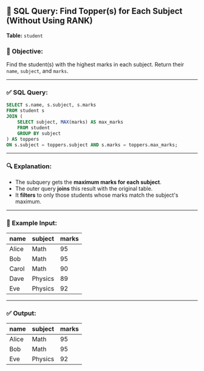 ## 🧠 SQL Query: Find Topper(s) for Each Subject (Without Using RANK)

**Table:** `student`

### 🎯 Objective:
Find the student(s) with the highest marks in each subject. Return their `name`, `subject`, and `marks`.

---

### ✅ SQL Query:

```sql
SELECT s.name, s.subject, s.marks
FROM student s
JOIN (
    SELECT subject, MAX(marks) AS max_marks
    FROM student
    GROUP BY subject
) AS toppers
ON s.subject = toppers.subject AND s.marks = toppers.max_marks;
````

---

### 🔍 Explanation:

* The subquery gets the **maximum marks for each subject**.
* The outer query **joins** this result with the original table.
* It **filters** to only those students whose marks match the subject's maximum.

---

### 🧪 Example Input:

| name  | subject | marks |
| ----- | ------- | ----- |
| Alice | Math    | 95    |
| Bob   | Math    | 95    |
| Carol | Math    | 90    |
| Dave  | Physics | 89    |
| Eve   | Physics | 92    |

---

### ✅ Output:

| name  | subject | marks |
| ----- | ------- | ----- |
| Alice | Math    | 95    |
| Bob   | Math    | 95    |
| Eve   | Physics | 92    |

```